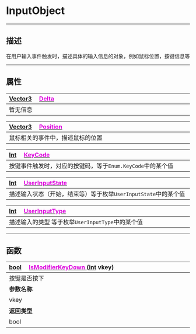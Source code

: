 # InputObject 
------------------------------------------------------------------------------------------
## 描述

在用户输入事件触发时，描述具体的输入信息的对象，例如鼠标位置，按键信息等

------------------------------------------------------------------------------------------
## 属性

|<div style="width:1125px">[Vector3]() &emsp;[<font color="dd00dd">Delta</font>]()</div>|
|:---|
|暂无信息|

|<div style="width:1125px">[Vector3]() &emsp;[<font color="dd00dd">Position</font>]()</div>|
|:---|
|鼠标相关的事件中，描述鼠标的位置|


|<div style="width:1125px">[Int]() &emsp;[<font color="dd00dd">KeyCode</font>]()</div>|
|:---|
|按键事件触发时，对应的按键码，等于`Enum.KeyCode`中的某个值|

|<div style="width:1125px">[Int]() &emsp;[<font color="dd00dd">UserInputState</font>]()</div>|
|:---|
|描述输入状态（开始，结束等）等于枚举`UserInputState`中的某个值|

|<div style="width:1125px">[Int]() &emsp;[<font color="dd00dd">UserInputType</font>]()</div>|
|:---|
|描述输入的类型 等于枚举`UserInputType`中的某个值|

------------------------------------------------------------------------------------------
## 函数

|<div style="width:500px">[bool]() &emsp;[<font color="dd00dd">IsModifierKeyDown</font> ]() ([int]() vkey)</div>|<div style="width:100px"></div>|<div style="width:45px"></div>|<div style="width:400px"></div>|
|:---|:---|:---|:---|
|按键是否按下||||
|**参数名称**|**类别**|**默认**|**描述**|
|vkey|int||按键值|
|**返回类型**|||**概要**|
|bool|||是否按下|



